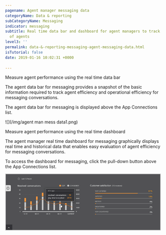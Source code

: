 ```yaml
---
pagename: Agent manager messaging data
categoryName: Data & reporting
subCategoryName: Messaging
indicator: messaging
subtitle: Real time data bar and dashboard for agent managers to track performance
  of agents
level3: ''
permalink: data-&-reporting-messaging-agent-messaging-data.html
isTutorial: false
date: 2019-01-16 10:02:31 +0000

---
```

Measure agent performance using the real time data bar

The agent data bar for messaging provides a snapshot of the basic information required to track agent efficiency and operational efficiency for messaging conversations.

The agent data bar for messaging is displayed above the App Connections list.

![](/img/agent man mess data1.png)

Measure agent performance using the real time dashboard

The agent manager real time dashboard for messaging graphically displays real time and historical data that enables easy evaluation of agent efficiency for messaging conversations.

To access the dashboard for messaging, click the pull-down button above the App Connections list.

![](/img/agentmanmessdata2.png)